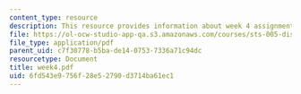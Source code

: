 ```yaml
---
content_type: resource
description: This resource provides information about week 4 assignments.
file: https://ol-ocw-studio-app-qa.s3.amazonaws.com/courses/sts-005-disease-and-society-in-america-fall-2005/6fd543e9756f28e52790d3714ba61ec1_week4.pdf
file_type: application/pdf
parent_uid: c7f30778-b5ba-de14-0753-7336a71c94dc
resourcetype: Document
title: week4.pdf
uid: 6fd543e9-756f-28e5-2790-d3714ba61ec1
---
```

